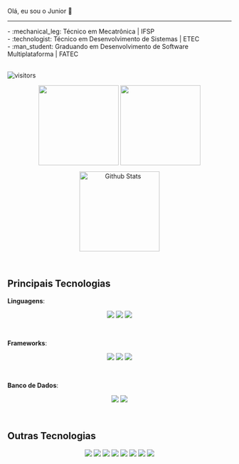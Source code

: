 Olá, eu sou o Junior :space_invader:
<hr>
- :mechanical_leg: Técnico em Mecatrônica | IFSP <br>
- :technologist: Técnico em Desenvolvimento de Sistemas | ETEC <br>
- :man_student: Graduando em Desenvolvimento de Software Multiplataforma | FATEC  <br><br>

 ![visitors](https://visitor-badge.laobi.icu/badge?page_id=aasjunior)

<p align="center">
  <img height="180em" src="https://github-readme-stats.vercel.app/api?username=aasjunior&show_icons=true&theme=tokyonight&card_width=400" align = "center"/>
  <img height="180em" src="https://github-readme-stats.vercel.app/api/top-langs/?username=aasjunior&layout=compact&theme=tokyonight" align = "center"/>
</p>

<p align="center">
  <img
        align="center"
        height="180em"
        src="https://github-readme-streak-stats.herokuapp.com/?user=iuricode&theme=tokyonight&hide_border=false"
        alt="Github Stats"
      />
</p>
<br>

<h2>Principais Tecnologias</h2>

**Linguagens**:

<p align="center">
  <img src="https://img.shields.io/badge/kotlin-%237F52FF.svg?style=for-the-badge&logo=kotlin&logoColor=white" />
  <img src="https://img.shields.io/badge/java-%23ED8B00.svg?style=for-the-badge&logo=openjdk&logoColor=white" />
  <img src="https://img.shields.io/badge/python-3670A0?style=for-the-badge&logo=python&logoColor=ffdd54" />
</p>
<br>

**Frameworks**:

<p align="center">
  <img src="https://img.shields.io/badge/Jetpack%20Compose-%2303DAC5.svg?style=for-the-badge&logo=android&logoColor=white" />
  <img src="https://img.shields.io/badge/Spring_Boot-6DB33F?style=for-the-badge&logo=spring-boot&logoColor=white" />
  <img src="https://img.shields.io/badge/flask-%23000.svg?style=for-the-badge&logo=flask&logoColor=white" />
</p>
<br>

**Banco de Dados**:

<p align="center">
  <img src="https://img.shields.io/badge/MongoDB-%234ea94b.svg?style=for-the-badge&logo=mongodb&logoColor=white" />
  <img src="https://img.shields.io/badge/mysql-4479A1.svg?style=for-the-badge&logo=mysql&logoColor=white" />
</p>
<br>

<h2>Outras Tecnologias</h2>

<p align="center">
  <img src="https://img.shields.io/badge/-HTML5-333333?style=flat&logo=HTML5" />
  <img src="https://img.shields.io/badge/-CSS3-333333?style=flat&logo=CSS3&logoColor=1572B6" />
  <img src="https://img.shields.io/badge/-JavaScript-333333?style=flat&logo=javascript&logoColor=F7DF1E" />
  <img src="https://img.shields.io/badge/-PHP-333333?style=flat&logo=php&logoColor=777BB4" />
  <!--<img src="https://img.shields.io/badge/-C++-333333?style=flat&logo=c%2B%2B&logoColor=00599C" />-->
  <img src="https://img.shields.io/badge/-Arduino-333333?style=flat&logo=arduino&logoColor=00979D" />
  <img src="https://img.shields.io/badge/-Docker-333333?style=flat&logo=docker&logoColor=2496ED" />
  <img src="https://img.shields.io/badge/-Kubernetes-333333?style=flat&logo=kubernetes&logoColor=326CE5" />
  <img src="https://img.shields.io/badge/-PostgreSQL-333333?style=flat&logo=postgresql&logoColor=336791" />
<!--
  <img src="https://img.shields.io/badge/html5-%23E34F26.svg?style=for-the-badge&logo=html5&logoColor=white" />
  <img src="https://img.shields.io/badge/css3-%231572B6.svg?style=for-the-badge&logo=css3&logoColor=white" />
  <img src="https://img.shields.io/badge/javascript-%23F7DF1E.svg?style=for-the-badge&logo=javascript&logoColor=black" />
  <img src="https://img.shields.io/badge/php-%23777BB4.svg?style=for-the-badge&logo=php&logoColor=white" />
  <!--<img src="https://img.shields.io/badge/c++-%2300599C.svg?style=for-the-badge&logo=c%2B%2B&logoColor=white" />-->
  <!--<img src="https://img.shields.io/badge/arduino-%2300979D.svg?style=for-the-badge&logo=arduino&logoColor=white" />
  <img src="https://img.shields.io/badge/docker-%232496ED.svg?style=for-the-badge&logo=docker&logoColor=white" />
  <img src="https://img.shields.io/badge/kubernetes-%23326CE5.svg?style=for-the-badge&logo=kubernetes&logoColor=white" />-->
</p>
